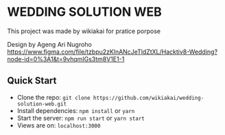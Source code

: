 # WEDDING SOLUTION WEB

This project was made by wikiakai for pratice porpose

Design by Ageng Ari Nugroho 
https://www.figma.com/file/tzbpu2zKlnANcJeTldZtXL/Hacktiv8-Wedding?node-id=0%3A1&t=9vhqmIGs3tm8V1E1-1

## Quick Start

- Clone the repo: `git clone https://github.com/wikiakai/wedding-solution-web.git`
- Install dependencies: `npm install` or `yarn`
- Start the server: `npm run start` or `yarn start`
- Views are on: `localhost:3000`


